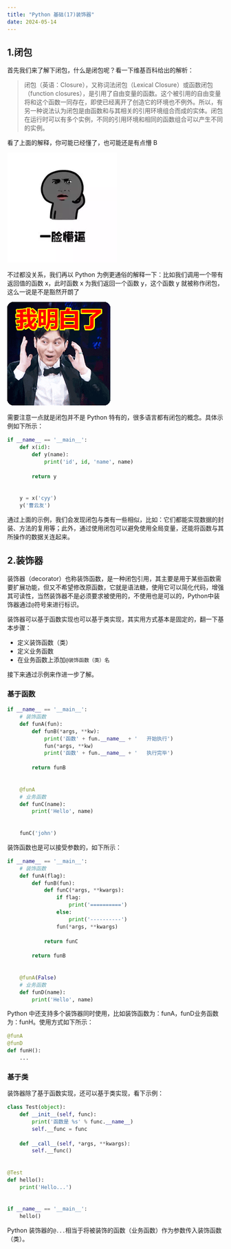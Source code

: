 ```yaml
---
title: "Python 基础(17)装饰器"
date: 2024-05-14
---
```

## 1.闭包

首先我们来了解下闭包，什么是闭包呢？看一下维基百科给出的解析：

> 闭包（英语：Closure），又称词法闭包（Lexical Closure）或函数闭包（function closures），是引用了自由变量的函数。这个被引用的自由变量将和这个函数一同存在，即使已经离开了创造它的环境也不例外。所以，有另一种说法认为闭包是由函数和与其相关的引用环境组合而成的实体。闭包在运行时可以有多个实例，不同的引用环境和相同的函数组合可以产生不同的实例。

看了上面的解释，你可能已经懂了，也可能还是有点懵 B

![图片](..\resource\647.jpg)

不过都没关系，我们再以 Python 为例更通俗的解释一下：比如我们调用一个带有返回值的函数 x，此时函数 x 为我们返回一个函数 y，这个函数 y 就被称作闭包，这么一说是不是豁然开朗了

![图片](..\resource\648.jpg)

需要注意一点就是闭包并不是 Python 特有的，很多语言都有闭包的概念。具体示例如下所示：

```python
if __name__ == '__main__':
    def x(id):
        def y(name):
            print('id', id, 'name', name)

        return y


    y = x('cyy')
    y('曹云友')
```

通过上面的示例，我们会发现闭包与类有一些相似，比如：它们都能实现数据的封装、方法的复用等；此外，通过使用闭包可以避免使用全局变量，还能将函数与其所操作的数据关连起来。



## 2.装饰器

装饰器（decorator）也称装饰函数，是一种闭包引用，其主要是用于某些函数需要扩展功能，但又不希望修改原函数，它就是语法糖，使用它可以简化代码，增强其可读性，当然装饰器不是必须要求被使用的，不使用也是可以的，Python中装饰器通过`@`符号来进行标识。

装饰器可以基于函数实现也可以基于类实现，其实用方式基本是固定的，翻一下基本步骤：

- 定义装饰函数（类）
- 定义业务函数
- 在业务函数上添加`@装饰函数（类）名`

接下来通过示例来作进一步了解。



### 基于函数

```python
if __name__ == '__main__':
    # 装饰函数
    def funA(fun):
        def funB(*args, **kw):
            print('函数' + fun.__name__ + '   开始执行')
            fun(*args, **kw)
            print('函数' + fun.__name__ + '   执行完毕')

        return funB


    @funA
    # 业务函数
    def funC(name):
        print('Hello', name)


    funC('john')
```

装饰函数也是可以接受参数的，如下所示：

```python
if __name__ == '__main__':
    # 装饰函数
    def funA(flag):
        def funB(fun):
            def funC(*args, **kwargs):
                if flag:
                    print('==========')
                else:
                    print('----------')
                fun(*args, **kwargs)

            return funC

        return funB


    @funA(False)
    # 业务函数
    def funD(name):
        print('Hello', name)
```



Python 中还支持多个装饰器同时使用，比如装饰函数为：funA，funD业务函数为：funH。使用方式如下所示：

```python
@funA
@funD
def funH():
    ...
```



### 基于类

装饰器除了基于函数实现，还可以基于类实现，看下示例：

```python
class Test(object):
    def __init__(self, func):
        print('函数是 %s' % func.__name__)
        self.__func = func

    def __call__(self, *args, **kwargs):
        self.__func()


@Test
def hello():
    print('Hello...')


if __name__ == '__main__':
    hello()
```

Python 装饰器的`@...`相当于将被装饰的函数（业务函数）作为参数传入装饰函数（类）。